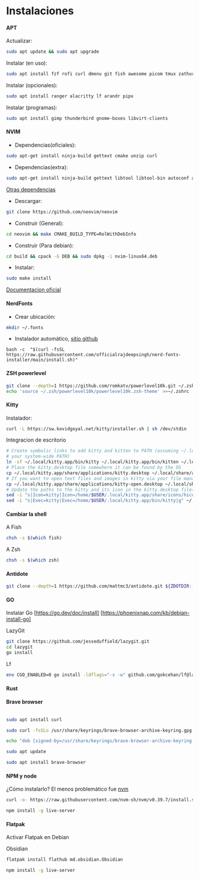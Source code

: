 # Instalaciones


#### APT

Actualizar:

``` bash
sudo apt update && sudo apt upgrade
```


Instalar (en uso):
``` bash
sudo apt install fzf rofi curl dmenu git fish awesome picom tmux zathura stow zsh curl  copyq stow gpick htop python3-venv python3-pip lxappearance volumeicon-alsa wmctrl  zoxide gpick playerctl brightnessctl
```

Instalar (opcionales):
``` bash
sudo apt install ranger alacritty lf arandr pipx
```

Instalar (programas):
``` bash
sudo apt install gimp thunderbird gnome-boxes libvirt-clients
```



#### NVIM

- Dependencias(oficiales):
``` bash
sudo apt-get install ninja-build gettext cmake unzip curl
```

- Dependencias(extra):
``` bash
sudo apt-get install ninja-build gettext libtool libtool-bin autoconf automake cmake g++ pkg-config unzip
```
[ Otras dependencias ]( https://github.com/neovim/neovim/blob/master/BUILD.md#build-prerequisites )


- Descargar:

```bash 
git clone https://github.com/neovim/neovim

```

- Construir (General):
```bash 
cd neovim && make CMAKE_BUILD_TYPE=RelWithDebInfo
```


- Construir (Para debian):
```bash 
cd build && cpack -G DEB && sudo dpkg -i nvim-linux64.deb
```



- Instalar:

```bash 
sudo make install
```

[Documentacion oficial](https://github.com/neovim/neovim/blob/master/BUILD.md)


#### NerdFonts

- Crear ubicación:
```bash
mkdir ~/.fonts
```


- Instalador automático, [sitio github](https://github.com/officialrajdeepsingh/nerd-fonts-installer)
``` 
bash -c  "$(curl -fsSL https://raw.githubusercontent.com/officialrajdeepsingh/nerd-fonts-installer/main/install.sh)" 
```

#### ZSH powerlevel
```bash
git clone --depth=1 https://github.com/romkatv/powerlevel10k.git ~/.zsh/powerlevel10k
echo 'source ~/.zsh/powerlevel10k/powerlevel10k.zsh-theme' >>~/.zshrc
```


#### Kitty


Instalador:
``` bash
curl -L https://sw.kovidgoyal.net/kitty/installer.sh | sh /dev/stdin

```
Integracion de escritorio

``` bash
# Create symbolic links to add kitty and kitten to PATH (assuming ~/.local/bin is in
# your system-wide PATH)
ln -sf ~/.local/kitty.app/bin/kitty ~/.local/kitty.app/bin/kitten ~/.local/bin/
# Place the kitty.desktop file somewhere it can be found by the OS
cp ~/.local/kitty.app/share/applications/kitty.desktop ~/.local/share/applications/
# If you want to open text files and images in kitty via your file manager also add the kitty-open.desktop file
cp ~/.local/kitty.app/share/applications/kitty-open.desktop ~/.local/share/applications/
# Update the paths to the kitty and its icon in the kitty.desktop file(s)
sed -i "s|Icon=kitty|Icon=/home/$USER/.local/kitty.app/share/icons/hicolor/256x256/apps/kitty.png|g" ~/.local/share/applications/kitty*.desktop
sed -i "s|Exec=kitty|Exec=/home/$USER/.local/kitty.app/bin/kitty|g" ~/.local/share/applications/kitty*.desktop
```
#### Cambiar la shell

A Fish
``` bash
chsh -s $(which fish)
```

A Zsh

```bash
chsh -s $(which zsh)
```

#### Antidote

``` bash
git clone --depth=1 https://github.com/mattmc3/antidote.git ${ZDOTDIR:-$HOME}/.zsh/antidote

```
#### GO
Instalar Go
[https://go.dev/doc/install]
[https://phoenixnap.com/kb/debian-install-go]

LazyGit
``` bash
git clone https://github.com/jesseduffield/lazygit.git
cd lazygit
go install
```

Lf
``` bash
env CGO_ENABLED=0 go install -ldflags="-s -w" github.com/gokcehan/lf@latest
```

#### Rust






#### Brave browser

``` bash

sudo apt install curl

sudo curl -fsSLo /usr/share/keyrings/brave-browser-archive-keyring.gpg https://brave-browser-apt-release.s3.brave.com/brave-browser-archive-keyring.gpg

echo "deb [signed-by=/usr/share/keyrings/brave-browser-archive-keyring.gpg] https://brave-browser-apt-release.s3.brave.com/ stable main"|sudo tee /etc/apt/sources.list.d/brave-browser-release.list

sudo apt update

sudo apt install brave-browser
```


#### NPM y node
¿Cómo instalarlo? El menos problemático fue [ nvm ]( https://github.com/nvm-sh/nvm?tab=readme-ov-file#installing-and-updating )

``` bash
curl -o- https://raw.githubusercontent.com/nvm-sh/nvm/v0.39.7/install.sh | bash
```
``` bash
npm install -g live-server
```

#### Flatpak
Activar Flatpak en Debian

 <!-- TODO: -->



Obsidian

``` bash
flatpak install flathub md.obsidian.Obsidian
```
``` bash
npm install -g live-server
```

